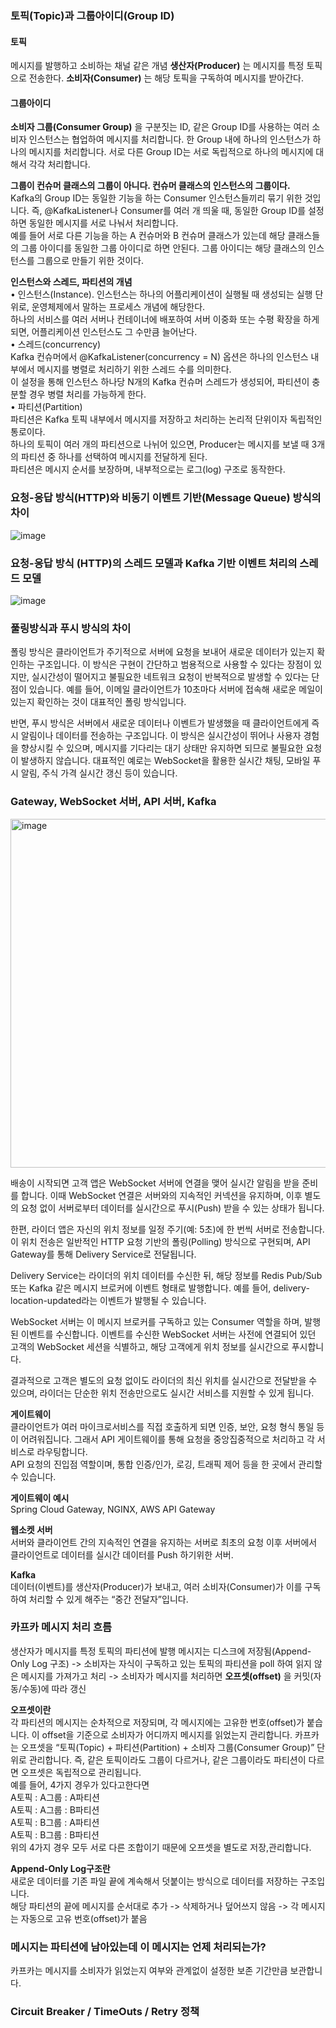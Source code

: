 ### 토픽(Topic)과 그룹아이디(Group ID)
#### 토픽
메시지를 발행하고 소비하는 채널 같은 개념 **생산자(Producer)** 는 메시지를 특정 토픽으로 전송한다.
**소비자(Consumer)** 는 해당 토픽을 구독하여 메시지를 받아간다.  
#### 그룹아이디
**소비자 그룹(Consumer Group)** 을 구분짓는 ID, 같은 Group ID를 사용하는 여러 소비자 인스턴스는 협업하여 메시지를 처리합니다. 한 Group 내에 하나의 인스턴스가 하나의 메시지를 처리합니다.
서로 다른 Group ID는 서로 독립적으로 하나의 메시지에 대해서 각각 처리합니다.  

**그룹이 컨슈머 클래스의 그룹이 아니다. 컨슈머 클래스의 인스턴스의 그룹이다.**  
Kafka의 Group ID는 동일한 기능을 하는 Consumer 인스턴스들끼리 묶기 위한 것입니다.
즉, @KafkaListener나 Consumer를 여러 개 띄울 때, 동일한 Group ID를 설정하면 동일한 메시지를 서로 나눠서 처리합니다.  
예를 들어 서로 다른 기능을 하는 A 컨슈머와 B 컨슈머 클래스가 있는데 해당 클래스들의 그룹 아이디를 동일한 그룹 아이디로 하면 안된다. 그룹 아이디는 해당 클래스의 인스턴스를 그룹으로 만들기 위한 것이다.

**인스턴스와 스레드, 파티션의 개념**  
•	인스턴스(Instance). 
인스턴스는 하나의 어플리케이션이 실행될 때 생성되는 실행 단위로, 운영체제에서 말하는 프로세스 개념에 해당한다.  
하나의 서비스를 여러 서버나 컨테이너에 배포하여 서버 이중화 또는 수평 확장을 하게 되면, 어플리케이션 인스턴스도 그 수만큼 늘어난다.  
•	스레드(concurrency)  
Kafka 컨슈머에서 @KafkaListener(concurrency = N) 옵션은 하나의 인스턴스 내부에서 메시지를 병렬로 처리하기 위한 스레드 수를 의미한다.  
이 설정을 통해 인스턴스 하나당 N개의 Kafka 컨슈머 스레드가 생성되어, 파티션이 충분할 경우 병렬 처리를 가능하게 한다.  
•	파티션(Partition)  
파티션은 Kafka 토픽 내부에서 메시지를 저장하고 처리하는 논리적 단위이자 독립적인 통로이다.  
하나의 토픽이 여러 개의 파티션으로 나뉘어 있으면, Producer는 메시지를 보낼 때 3개의 파티션 중 하나를 선택하여 메시지를 전달하게 된다.  
파티션은 메시지 순서를 보장하며, 내부적으로는 로그(log) 구조로 동작한다.  

### 요청-응답 방식(HTTP)와 비동기 이벤트 기반(Message Queue) 방식의 차이
![image](https://github.com/user-attachments/assets/44e158e9-2f84-4c4c-a046-697ef100002c)  

### 요청-응답 방식 (HTTP)의 스레드 모델과 Kafka 기반 이벤트 처리의 스레드 모델

![image](https://github.com/user-attachments/assets/70067e81-19a5-4c7e-9b71-b21124910ff0)

### 풀링방식과 푸시 방식의 차이
폴링 방식은 클라이언트가 주기적으로 서버에 요청을 보내어 새로운 데이터가 있는지 확인하는 구조입니다. 이 방식은 구현이 간단하고 범용적으로 사용할 수 있다는 장점이 있지만, 실시간성이 떨어지고 불필요한 네트워크 요청이 반복적으로 발생할 수 있다는 단점이 있습니다. 예를 들어, 이메일 클라이언트가 10초마다 서버에 접속해 새로운 메일이 있는지 확인하는 것이 대표적인 폴링 방식입니다.  
  
반면, 푸시 방식은 서버에서 새로운 데이터나 이벤트가 발생했을 때 클라이언트에게 즉시 알림이나 데이터를 전송하는 구조입니다. 이 방식은 실시간성이 뛰어나 사용자 경험을 향상시킬 수 있으며, 메시지를 기다리는 대기 상태만 유지하면 되므로 불필요한 요청이 발생하지 않습니다. 대표적인 예로는 WebSocket을 활용한 실시간 채팅, 모바일 푸시 알림, 주식 가격 실시간 갱신 등이 있습니다.  

### Gateway, WebSocket 서버, API 서버, Kafka
<img width="558" alt="image" src="https://github.com/user-attachments/assets/1536f251-d7b1-4a71-88a4-d5a47b75c244" />   
  
배송이 시작되면 고객 앱은 WebSocket 서버에 연결을 맺어 실시간 알림을 받을 준비를 합니다. 이때 WebSocket 연결은 서버와의 지속적인 커넥션을 유지하며, 이후 별도의 요청 없이 서버로부터 데이터를 실시간으로 푸시(Push) 받을 수 있는 상태가 됩니다.  

한편, 라이더 앱은 자신의 위치 정보를 일정 주기(예: 5초)에 한 번씩 서버로 전송합니다. 이 위치 전송은 일반적인 HTTP 요청 기반의 폴링(Polling) 방식으로 구현되며, API Gateway를 통해 Delivery Service로 전달됩니다.  

Delivery Service는 라이더의 위치 데이터를 수신한 뒤, 해당 정보를 Redis Pub/Sub 또는 Kafka 같은 메시지 브로커에 이벤트 형태로 발행합니다. 예를 들어, delivery-location-updated라는 이벤트가 발행될 수 있습니다.  

WebSocket 서버는 이 메시지 브로커를 구독하고 있는 Consumer 역할을 하며, 발행된 이벤트를 수신합니다. 이벤트를 수신한 WebSocket 서버는 사전에 연결되어 있던 고객의 WebSocket 세션을 식별하고, 해당 고객에게 위치 정보를 실시간으로 푸시합니다.  

결과적으로 고객은 별도의 요청 없이도 라이더의 최신 위치를 실시간으로 전달받을 수 있으며, 라이더는 단순한 위치 전송만으로도 실시간 서비스를 지원할 수 있게 됩니다.  

**게이트웨이**  
클라이언트가 여러 마이크로서비스를 직접 호출하게 되면 인증, 보안, 요청 형식 통일 등이 어려워집니다. 
그래서 API 게이트웨이를 통해 요청을 중앙집중적으로 처리하고 각 서비스로 라우팅합니다.   
API 요청의 진입점 역할이며, 통합 인증/인가, 로깅, 트래픽 제어 등을 한 곳에서 관리할 수 있습니다.  
  
**게이트웨이 예시**  
Spring Cloud Gateway, NGINX, AWS API Gateway
  
**웹소켓 서버**  
서버와 클라이언트 간의 지속적인 연결을 유지하는 서버로 최초의 요청 이후 서버에서 클라이언트로 데이터를 실시간 데이터를 Push 하기위한 서버. 
   
**Kafka**  
데이터(이벤트)를 생산자(Producer)가 보내고, 여러 소비자(Consumer)가 이를 구독하여 처리할 수 있게 해주는 “중간 전달자”입니다.  

### 카프카 메시지 처리 흐름
생산자가 메시지를 특정 토픽의 파티션에 발행 메시지는 디스크에 저장됨(Append-Only Log 구조)
-> 소비자는 자식이 구독하고 있는 토픽의 파티션을 poll 하여 읽지 않은 메시지를 가져가고 처리 -> 소비자가 메시지를 처리하면 **오프셋(offset)** 을 커밋(자동/수동)에 따라 갱신

**오프셋이란**  
각 파티션의 메시지는 순차적으로 저장되며, 각 메시지에는 고유한 번호(offset)가 붙습니다. 이 offset을 기준으로 소비자가 어디까지 메시지를 읽었는지 관리합니다. 카프카는 오프셋을 “토픽(Topic) + 파티션(Partition) + 소비자 그룹(Consumer Group)” 단위로 관리합니다.
즉, 같은 토픽이라도 그룹이 다르거나, 같은 그룹이라도 파티션이 다르면 오프셋은 독립적으로 관리됩니다.  
예를 들어, 4가지 경우가 있다고한다면  
A토픽 : A그룹 : A파티션  
A토픽 : A그룹 : B파티션  
A토픽 : B그룹 : A파티션  
A토픽 : B그룹 : B파티션  
위의 4가지 경우 모두 서로 다른 조합이기 때문에 오프셋을 별도로 저장,관리합니다.  

**Append-Only Log구조란**  
새로운 데이터를 기존 파일 끝에 계속해서 덧붙이는 방식으로 데이터를 저장하는 구조입니다.    
해당 파티션의 끝에 메시지를 순서대로 추가 -> 삭제하거나 덮어쓰지 않음 -> 각 메시지는 자동으로 고유 번호(offset)가 붙음

### 메시지는 파티션에 남아있는데 이 메시지는 언제 처리되는가?
카프카는 메시지를 소비자가 읽었는지 여부와 관계없이 설정한 보존 기간만큼 보관합니다.  


### Circuit Breaker / TimeOuts / Retry 정책

